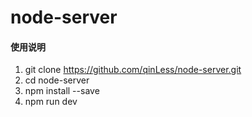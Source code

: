 # node-server
#### 使用说明
1. git clone https://github.com/qinLess/node-server.git
2. cd node-server
3. npm install --save
4. npm run dev
